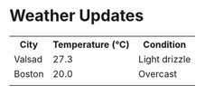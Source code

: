 # Weather Updates

<!-- WEATHER-UPDATE-START -->
<table><tr><th>City</th><th>Temperature (°C)</th><th>Condition</th></tr><tr><td>Valsad</td><td>27.3</td><td>Light drizzle</td></tr><tr><td>Boston</td><td>20.0</td><td>Overcast</td></tr><tr><td></td><td></td><td></td></tr></table>
<!-- WEATHER-UPDATE-END -->
